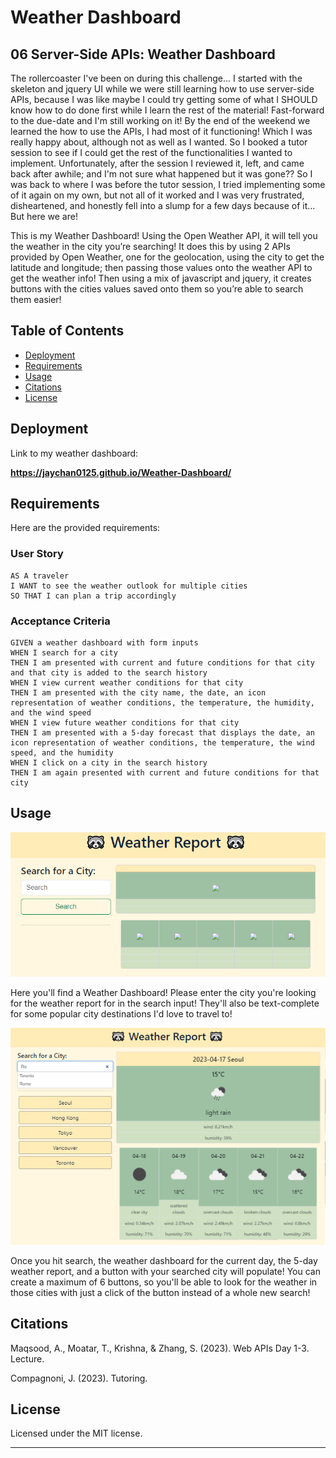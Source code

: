 # Weather Dashboard

## 06 Server-Side APIs: Weather Dashboard

The rollercoaster I've been on during this challenge... I started with the skeleton and jquery UI while we were still learning how to use server-side APIs, because I was like maybe I could try getting some of what I SHOULD know how to do done first while I learn the rest of the material! Fast-forward to the due-date and I'm still working on it! By the end of the weekend we learned the how to use the APIs, I had most of it functioning! Which I was really happy about, although not as well as I wanted. So I booked a tutor session to see if I could get the rest of the functionalities I wanted to implement. Unfortunately, after the session I reviewed it, left, and came back after awhile; and I'm not sure what happened but it was gone?? So I was back to where I was before the tutor session, I tried implementing some of it again on my own, but not all of it worked and I was very frustrated, disheartened, and honestly fell into a slump for a few days because of it… But here we are! 

This is my Weather Dashboard! Using the Open Weather API, it will tell you the weather in the city you’re searching! It does this by using 2 APIs provided by Open Weather, one for the geolocation, using the city to get the latitude and longitude; then passing those values onto the weather API to get the weather info! Then using a mix of javascript and jquery, it creates buttons with the cities values saved onto them so you’re able to search them easier!  
 

## Table of Contents

- [Deployment](#deployment)
- [Requirements](#requirements)
- [Usage](#usage)
- [Citations](#citations)
- [License](#license)

## Deployment

Link to my weather dashboard: 

**https://jaychan0125.github.io/Weather-Dashboard/**


## Requirements

Here are the provided requirements:
### User Story
```
AS A traveler
I WANT to see the weather outlook for multiple cities
SO THAT I can plan a trip accordingly
```

### Acceptance Criteria
```
GIVEN a weather dashboard with form inputs
WHEN I search for a city
THEN I am presented with current and future conditions for that city and that city is added to the search history
WHEN I view current weather conditions for that city
THEN I am presented with the city name, the date, an icon representation of weather conditions, the temperature, the humidity, and the wind speed
WHEN I view future weather conditions for that city
THEN I am presented with a 5-day forecast that displays the date, an icon representation of weather conditions, the temperature, the wind speed, and the humidity
WHEN I click on a city in the search history
THEN I am again presented with current and future conditions for that city
```

## Usage

![Weather Dashboard](./Assets/wd-main.png)

Here you'll find a Weather Dashboard! Please enter the city you're looking for the weather report for in the search input! They'll also be text-complete for some popular city destinations I'd love to travel to! 

![Cities Searched](./Assets/wd-display.png) 

Once you hit search, the weather dashboard for the current day, the 5-day weather report, and a button with your searched city will populate! You can create a maximum of 6 buttons, so you'll be able to look for the weather in those cities with just a click of the button instead of a whole new search! 


## Citations

Maqsood, A., Moatar, T., Krishna, &amp; Zhang, S. (2023). Web APIs Day 1-3. Lecture. 

Compagnoni, J. (2023). Tutoring.

## License

Licensed under the MIT license.

---

